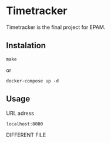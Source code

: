 # Timetracker
Timetracker is the final project for EPAM.

## Instalation

```
make
```
or
```
docker-compose up -d
```

## Usage
URL adress
```
localhost:8080
```
DIFFERENT FILE
